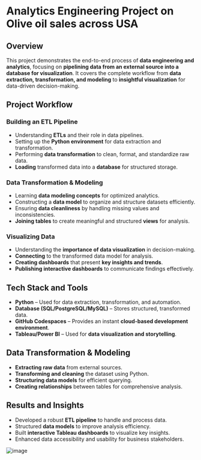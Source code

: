 # Analytics Engineering Project on Olive oil sales across USA

## Overview
This project demonstrates the end-to-end process of **data engineering and analytics**, focusing on **pipelining data from an external source into a database for visualization**. It covers the complete workflow from **data extraction, transformation, and modeling** to **insightful visualization** for data-driven decision-making.

## Project Workflow

### **Building an ETL Pipeline**
- Understanding **ETLs** and their role in data pipelines.
- Setting up the **Python environment** for data extraction and transformation.
- Performing **data transformation** to clean, format, and standardize raw data.
- **Loading** transformed data into a **database** for structured storage.

### **Data Transformation & Modeling**
- Learning **data modeling concepts** for optimized analytics.
- Constructing a **data model** to organize and structure datasets efficiently.
- Ensuring **data cleanliness** by handling missing values and inconsistencies.
- **Joining tables** to create meaningful and structured **views** for analysis.

### **Visualizing Data**
- Understanding the **importance of data visualization** in decision-making.
- **Connecting** to the transformed data model for analysis.
- **Creating dashboards** that present **key insights and trends**.
- **Publishing interactive dashboards** to communicate findings effectively.

## Tech Stack and Tools
- **Python** – Used for data extraction, transformation, and automation.
- **Database (SQL/PostgreSQL/MySQL)** – Stores structured, transformed data.
- **GitHub Codespaces** – Provides an instant **cloud-based development environment**.
- **Tableau/Power BI** – Used for **data visualization and storytelling**.

## Data Transformation & Modeling
- **Extracting raw data** from external sources.
- **Transforming and cleaning** the dataset using Python.
- **Structuring data models** for efficient querying.
- **Creating relationships** between tables for comprehensive analysis.

## Results and Insights
- Developed a robust **ETL pipeline** to handle and process data.
- Structured **data models** to improve analysis efficiency.
- Built **interactive Tableau dashboards** to visualize key insights.
- Enhanced data accessibility and usability for business stakeholders.

![image](https://github.com/user-attachments/assets/ccf4f3a3-a27a-466a-81ae-585657593e78)
